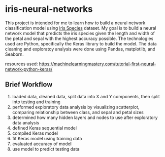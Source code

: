 # iris-neural-networks
This project is intended for me to learn how to build a neural network classification model using [Iris Species](https://www.kaggle.com/datasets/uciml/iris) dataset. My goal is to build a neural network model that predicts the iris species given the length and width of the petal and sepal with the highest accuracy possible. The technologies used are Python, specifically the Keras library to build the model. The data cleaning and exploratoy analysis were done using Pandas, matplotlib, and Seaborn.  

resources used: https://machinelearningmastery.com/tutorial-first-neural-network-python-keras/

## Brief Workflow
1. loaded data, cleaned data, split data into X and Y components, then split into testing and training
2. performed exploratory data analysis by visualizing scatterplot, comparing relationship between class, and sepal and petal sizes
3. determined how many hidden layers and nodes to use after exploratory data analysis
4. defined Keras sequential model
5. compiled Keras model
6. fit Keras model using training data
7. evaluated accuracy of model
8. use model to predict testing data
